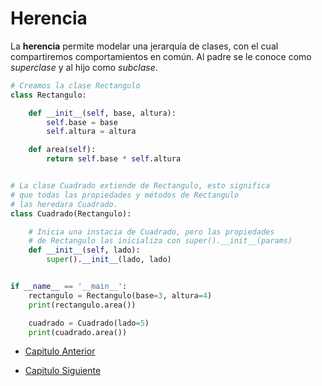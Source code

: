 # Herencia

La **herencia** permite modelar una jerarquía de clases, con el cual compartiremos comportamientos en común. Al padre se le conoce como _superclase_ y al hijo como _subclase_.

```py
# Creamos la clase Rectangulo
class Rectangulo:

    def __init__(self, base, altura):
        self.base = base
        self.altura = altura

    def area(self):
        return self.base * self.altura


# La clase Cuadrado extiende de Rectangulo, esto significa
# que todas las propiedades y métodos de Rectangulo
# las heredara Cuadrado.
class Cuadrado(Rectangulo):

    # Inicia una instacia de Cuadrado, pero las propiedades
    # de Rectangulo las inicializa con super().__init__(params)
    def __init__(self, lado):
        super().__init__(lado, lado)


if __name__ == '__main__':
    rectangulo = Rectangulo(base=3, altura=4)
    print(rectangulo.area())

    cuadrado = Cuadrado(lado=5)
    print(cuadrado.area())
```
- [Capitulo Anterior](./09_Abstraccion.md)                                                                 

- [Capitulo Siguiente](./11_Herencia.md)